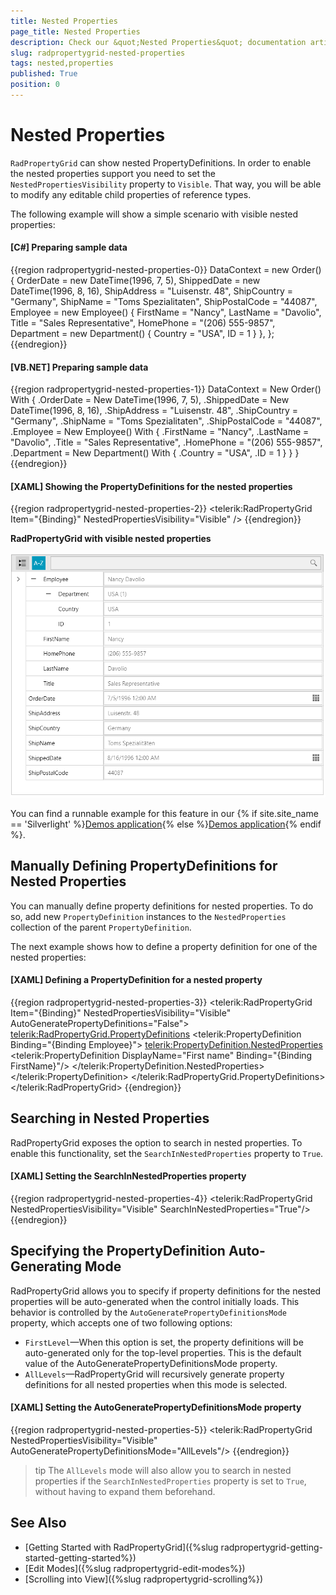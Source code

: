 ```yaml
---
title: Nested Properties
page_title: Nested Properties
description: Check our &quot;Nested Properties&quot; documentation article for the RadPropertyGrid {{ site.framework_name }} control.
slug: radpropertygrid-nested-properties
tags: nested,properties
published: True
position: 0
---
```


# Nested Properties

`RadPropertyGrid` can show nested PropertyDefinitions. In order to enable the nested properties support you need to set the `NestedPropertiesVisibility` property to `Visible`. That way, you will be able to modify any editable child properties of reference types.

The following example will show a simple scenario with visible nested properties:

#### __[C#] Preparing sample data__  
{{region radpropertygrid-nested-properties-0}}
	DataContext = new Order()
	{
	    OrderDate = new DateTime(1996, 7, 5),
	    ShippedDate = new DateTime(1996, 8, 16),
	    ShipAddress = "Luisenstr. 48",
	    ShipCountry = "Germany",
	    ShipName = "Toms Spezialitaten",
	    ShipPostalCode = "44087",
	    Employee = new Employee()
	    {
	        FirstName = "Nancy",
	        LastName = "Davolio",
	        Title = "Sales Representative",
	        HomePhone = "(206) 555-9857",
	        Department = new Department()
	        {
	            Country = "USA",
	            ID = 1
	        }
	    },
	};
{{endregion}}

#### __[VB.NET] Preparing sample data__  
{{region radpropertygrid-nested-properties-1}}
	DataContext = New Order() With {
	    .OrderDate = New DateTime(1996, 7, 5),
	    .ShippedDate = New DateTime(1996, 8, 16),
	    .ShipAddress = "Luisenstr. 48",
	    .ShipCountry = "Germany",
	    .ShipName = "Toms Spezialitaten",
	    .ShipPostalCode = "44087",
	    .Employee = New Employee() With {
	        .FirstName = "Nancy",
	        .LastName = "Davolio",
	        .Title = "Sales Representative",
	        .HomePhone = "(206) 555-9857",
	        .Department = New Department() With {
	            .Country = "USA",
	            .ID = 1
	        }
	    }
	}
{{endregion}}

#### __[XAML] Showing the PropertyDefinitions for the nested properties__  
{{region radpropertygrid-nested-properties-2}}
	<telerik:RadPropertyGrid Item="{Binding}" NestedPropertiesVisibility="Visible" />
{{endregion}}

__RadPropertyGrid with visible nested properties__

![RadPropertyGrid with visible nested properties](images/radpropertygrid-features-nested-properties-0.png)

You can find a runnable example for this feature in our {% if site.site_name == 'Silverlight' %}[Demos application](https://demos.telerik.com/silverlight/#PropertyGrid/NestedPropertyDefinitions){% else %}[Demos application](https://demos.telerik.com/wpf/#PropertyGrid/NestedPropertyDefinitions){% endif %}.

## Manually Defining PropertyDefinitions for Nested Properties

You can manually define property definitions for nested properties. To do so, add new `PropertyDefinition` instances to the `NestedProperties` collection of the parent `PropertyDefinition`.

The next example shows how to define a property definition for one of the nested properties:

#### __[XAML] Defining a PropertyDefinition for a nested property__  
{{region radpropertygrid-nested-properties-3}}
	<telerik:RadPropertyGrid Item="{Binding}" NestedPropertiesVisibility="Visible" AutoGeneratePropertyDefinitions="False">
	    <telerik:RadPropertyGrid.PropertyDefinitions>
	        <telerik:PropertyDefinition Binding="{Binding Employee}">
	            <telerik:PropertyDefinition.NestedProperties>
	                <telerik:PropertyDefinition DisplayName="First name" Binding="{Binding FirstName}"/>
	            </telerik:PropertyDefinition.NestedProperties>
	        </telerik:PropertyDefinition>
	    </telerik:RadPropertyGrid.PropertyDefinitions>
	</telerik:RadPropertyGrid>
{{endregion}}

## Searching in Nested Properties

RadPropertyGrid exposes the option to search in nested properties. To enable this functionality, set the `SearchInNestedProperties` property to `True`.

#### __[XAML] Setting the SearchInNestedProperties property__  
{{region radpropertygrid-nested-properties-4}}
	<telerik:RadPropertyGrid NestedPropertiesVisibility="Visible" SearchInNestedProperties="True"/>
{{endregion}}

## Specifying the PropertyDefinition Auto-Generating Mode

RadPropertyGrid allows you to specify if property definitions for the nested properties will be auto-generated when the control initially loads. This behavior is controlled by the `AutoGeneratePropertyDefinitionsMode` property, which accepts one of two following options:

* `FirstLevel`&mdash;When this option is set, the property definitions will be auto-generated only for the top-level properties. This is the default value of the AutoGeneratePropertyDefinitionsMode property.
* `AllLevels`&mdash;RadPropertyGrid will recursively generate property definitions for all nested properties when this mode is selected.

#### __[XAML] Setting the AutoGeneratePropertyDefinitionsMode property__  
{{region radpropertygrid-nested-properties-5}}
	<telerik:RadPropertyGrid NestedPropertiesVisibility="Visible" AutoGeneratePropertyDefinitionsMode="AllLevels"/>
{{endregion}}

>tip The `AllLevels` mode will also allow you to search in nested properties if the `SearchInNestedProperties` property is set to `True`, without having to expand them beforehand.

## See Also
 * [Getting Started with RadPropertyGrid]({%slug radpropertygrid-getting-started-getting-started%})
 * [Edit Modes]({%slug radpropertygrid-edit-modes%})
 * [Scrolling into View]({%slug radpropertygrid-scrolling%})
